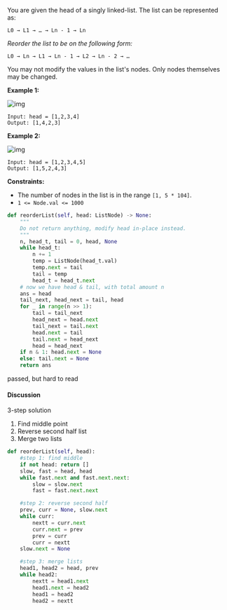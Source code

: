 You are given the head of a singly linked-list. The list can be represented as:

```
L0 → L1 → … → Ln - 1 → Ln
```

*Reorder the list to be on the following form:*

```
L0 → Ln → L1 → Ln - 1 → L2 → Ln - 2 → …
```

You may not modify the values in the list's nodes. Only nodes themselves may be changed.

 

**Example 1:**

![img](https://assets.leetcode.com/uploads/2021/03/04/reorder1linked-list.jpg)

```
Input: head = [1,2,3,4]
Output: [1,4,2,3]
```

**Example 2:**

![img](https://assets.leetcode.com/uploads/2021/03/09/reorder2-linked-list.jpg)

```
Input: head = [1,2,3,4,5]
Output: [1,5,2,4,3]
```

 

**Constraints:**

- The number of nodes in the list is in the range `[1, 5 * 104]`.
- `1 <= Node.val <= 1000`

```python
def reorderList(self, head: ListNode) -> None:
    """
    Do not return anything, modify head in-place instead.
    """
    n, head_t, tail = 0, head, None
    while head_t:
        n += 1
        temp = ListNode(head_t.val)
        temp.next = tail
        tail = temp
        head_t = head_t.next
    # now we have head & tail, with total amount n
    ans = head
    tail_next, head_next = tail, head
    for _ in range(n >> 1):
        tail = tail_next
        head_next = head.next
        tail_next = tail.next
        head.next = tail
        tail.next = head_next
        head = head_next
    if n & 1: head.next = None
    else: tail.next = None
    return ans
```

passed, but hard to read

#### Discussion

3-step solution

1. Find middle point
2. Reverse second half list
3. Merge two lists

```python
def reorderList(self, head):
    #step 1: find middle
    if not head: return []
    slow, fast = head, head
    while fast.next and fast.next.next:
        slow = slow.next
        fast = fast.next.next

    #step 2: reverse second half
    prev, curr = None, slow.next
    while curr:
        nextt = curr.next
        curr.next = prev
        prev = curr
        curr = nextt    
    slow.next = None

    #step 3: merge lists
    head1, head2 = head, prev
    while head2:
        nextt = head1.next
        head1.next = head2
        head1 = head2
        head2 = nextt
```

